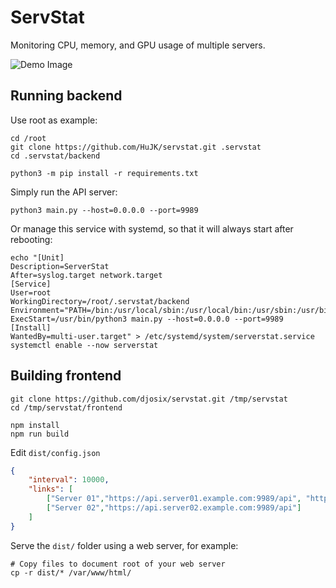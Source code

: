 # ServStat

Monitoring CPU, memory, and GPU usage of multiple servers.

![Demo Image](https://user-images.githubusercontent.com/17045050/76153224-2c58c500-6104-11ea-8ca1-dd9f2c1b2e37.png)

## Running backend

Use root as example:

```shell
cd /root
git clone https://github.com/HuJK/servstat.git .servstat
cd .servstat/backend

python3 -m pip install -r requirements.txt
```

Simply run the API server:

```shell
python3 main.py --host=0.0.0.0 --port=9989
```

Or manage this service with systemd, so that it will always start after rebooting:

```shell
echo "[Unit]
Description=ServerStat
After=syslog.target network.target
[Service]
User=root
WorkingDirectory=/root/.servstat/backend
Environment="PATH=/bin:/usr/local/sbin:/usr/local/bin:/usr/sbin:/usr/bin:/sbin"
ExecStart=/usr/bin/python3 main.py --host=0.0.0.0 --port=9989
[Install]
WantedBy=multi-user.target" > /etc/systemd/system/serverstat.service
systemctl enable --now serverstat
```

## Building frontend

```shell
git clone https://github.com/djosix/servstat.git /tmp/servstat
cd /tmp/servstat/frontend

npm install
npm run build
```

Edit `dist/config.json`

```json
{
    "interval": 10000,
    "links": [
        ["Server 01","https://api.server01.example.com:9989/api", "https://url.server01.example.com"] ,
        ["Server 02","https://api.server02.example.com:9989/api"]
    ]
}
```

Serve the `dist/` folder using a web server, for example:

```shell
# Copy files to document root of your web server
cp -r dist/* /var/www/html/
```

